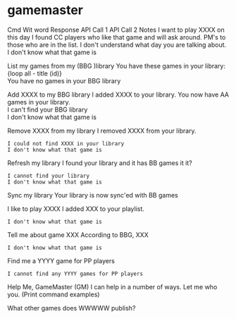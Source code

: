 # gamemaster

Cmd Wit word	Response	API Call 1	API Call 2	Notes
I want to play XXXX on this day	I found  CC players who like that game and will ask around.			PM's to those who are in the list.
	I don't understand what day you are talking about. 			
	I don't know what that game is			

List my games from my (BBG )library	You have these games in your library: {loop all - title (id)}			
	You have no games in your BBG library			

Add XXXX to my BBG library	I added XXXX to your library. You now have AA games in your library. 			
	I can't find your BBG library			
	I don't know what that game is			

Remove XXXX from my library	I removed XXXX from your library. 			

	I could not find XXXX in your library			
	I don't know what that game is			

Refresh my library	I found your library and it has BB games it it? 			

	I cannot find your library			
	I don't know what that game is			
Sync my library	Your library is now sync'ed with BB games			



I like to play XXXX	I added XXX to your playlist.			


	I don't know what that game is			

Tell me about game XXX	According to BBG, XXX			


	I don't know what that game is			

Find me a YYYY game  for PP players 				

	I cannot find any YYYY games for PP players 			
Help Me,  GameMaster (GM)	I can help in a number of ways. Let me who you. (Print command examples)			


What other games does WWWWW publish?				
